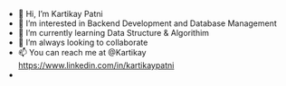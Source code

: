 - 👋 Hi, I’m Kartikay Patni
- 👀 I’m interested in Backend Development and Database Management
- 🌱 I’m currently learning Data Structure & Algorithim
- 💞️ I’m always looking to collaborate 
- 📫 You can reach me at @Kartikay https://www.linkedin.com/in/kartikaypatni
-

<!---
KArtik-35/KArtik-35 is a ✨ special ✨ repository because its `README.md` (this file) appears on your GitHub profile.
You can click the Preview link to take a look at your changes.
--->

